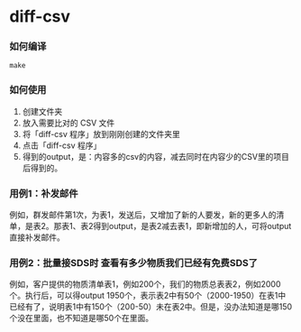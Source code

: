 # diff-csv

### 如何编译

```
make
```


### 如何使用

1. 创建文件夹
2. 放入需要比对的 CSV 文件
3. 将「diff-csv 程序」放到刚刚创建的文件夹里
4. 点击「diff-csv 程序」
5. 得到的output，是：内容多的csv的内容，减去同时在内容少的CSV里的项目后得到的。

### 用例1：补发邮件
例如，群发邮件第1次，为表1，发送后，又增加了新的人要发，新的更多人的清单，是表2。那表1、表2得到output，是表2减去表1，即新增加的人，可将output直接补发邮件。

### 用例2：批量接SDS时 查看有多少物质我们已经有免费SDS了
例如，客户提供的物质清单表1，例如200个，我们的物质总表表2，例如2000个。执行后，可以得output 1950个，表示表2中有50个（2000-1950）在表1中已经有了，说明表1中有150个（200-50）未在表2中。但是，没办法知道是哪150个没在里面，也不知道是哪50个在里面。


